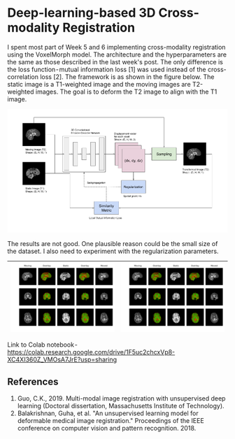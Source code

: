 # Deep-learning-based 3D Cross-modality Registration
I spent most part of Week 5 and 6 implementing cross-modality registration using the VoxelMorph model. The architecture and the hyperparameters are the same as those described in the last week's post. The only difference is the loss function - mutual information loss [1] was used instead of the cross-correlation loss [2]. The framework is as shown in the figure below. The static image is a T1-weighted image and the moving images are T2-weighted images. The goal is to deform the T2 image to align with the T1 image.

<p align="center"> 
  <img src="_images/6_framework.png">
</p> 

The results are not good. One plausible reason could be the small size of the dataset. I also need to experiment with the regularization parameters.

 ![0](_images/6_0.png) | ![1](_images/6_1.png)
--- | ---

Link to Colab notebook -  https://colab.research.google.com/drive/1F5uc2chcxVp8-XC4XI360Z_VMOsA7JrE?usp=sharing

## References
1. Guo, C.K., 2019. Multi-modal image registration with unsupervised deep learning (Doctoral dissertation, Massachusetts Institute of Technology).
2. Balakrishnan, Guha, et al. "An unsupervised learning model for deformable medical image registration." Proceedings of the IEEE conference on computer vision and pattern recognition. 2018.
